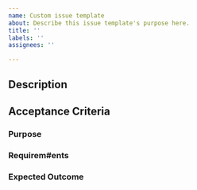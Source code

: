 ```yaml
---
name: Custom issue template
about: Describe this issue template's purpose here.
title: ''
labels: ''
assignees: ''

---
```


## Description


## Acceptance Criteria


### Purpose

### Requirem#ents	


### Expected Outcome


###
